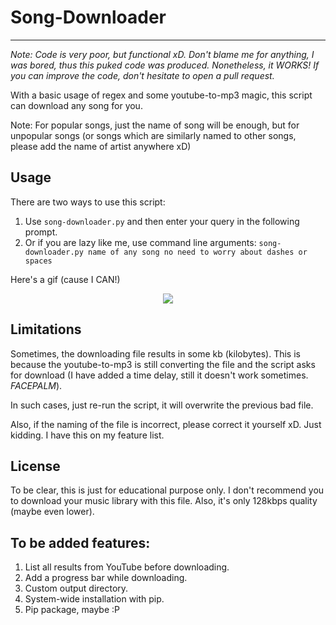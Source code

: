 # Song-Downloader
---
*Note: Code is very poor, but functional xD. Don't blame me for anything, I was bored, thus this puked code was produced. Nonetheless, it WORKS! If you can improve the code, don't hesitate to open a pull request.*

With a basic usage of regex and some youtube-to-mp3 magic, this script can download any song for you.

Note: For popular songs, just the name of song will be enough, but for unpopular songs (or songs which are similarly named to other songs, please add the name of artist anywhere xD)

## Usage
There are two ways to use this script:
1. Use `song-downloader.py` and then enter your query in the following prompt.
2. Or if you are lazy like me, use command line arguments:
`song-downloader.py name of any song no need to worry about dashes or spaces`

Here's a gif (cause I CAN!)
<p align=center><img class="shadow" src="https://raw.githubusercontent.com/vaibhavkandwal/song-donwloader/master/usage.gif" /></p>

## Limitations
Sometimes, the downloading file results in some kb (kilobytes). This is because the youtube-to-mp3 is still converting the file and the script asks for download (I have added a time delay, still it doesn't work sometimes. _FACEPALM_).

In such cases, just re-run the script, it will overwrite the previous bad file.

Also, if the naming of the file is incorrect, please correct it yourself xD. Just kidding. I have this on my feature list.

## License
To be clear, this is just for educational purpose only. I don't recommend you to download your music library with this file. Also, it's only 128kbps quality (maybe even lower).

## To be added features:
1. List all results from YouTube before downloading.
2. Add a progress bar while downloading.
3. Custom output directory.
4. System-wide installation with pip.
5. Pip package, maybe :P
